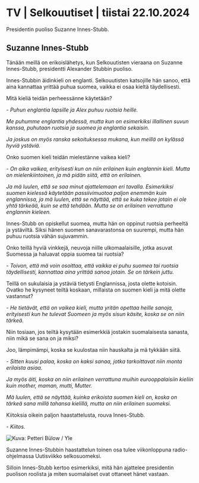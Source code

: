 # TV \| Selkouutiset \| tiistai 22.10.2024

Presidentin puoliso Suzanne Innes-Stubb.

## Suzanne Innes-Stubb

Tänään meillä on erikoislähetys, kun Selkouutisten vieraana on Suzanne Innes-Stubb, presidentti Alexander Stubbin puoliso.

Innes-Stubbin äidinkieli on englanti. Selkouutisten katsojille hän sanoo, että aina kannattaa yrittää puhua suomea, vaikka ei osaa kieltä täydellisesti.

Mitä kieliä teidän perheessänne käytetään?

*- Puhun englantia lapsille ja Alex puhuu ruotsia heille.*

*Me puhumme englantia yhdessä, mutta kun on esimerkiksi illallinen suvun kanssa, puhutaan ruotsia ja suomea ja englantia sekaisin.*

*Ja joskus on myös ranska sekoituksessa mukana, kun meillä on kylässä hyviä ystäviä.*

Onko suomen kieli teidän mielestänne vaikea kieli?

*- On aika vaikea, erityisesti kun on niin erilainen kuin englannin kieli. Mutta on mielenkiintoinen, ja mä pidän siitä, että on erilainen.*

*Ja mä luulen, että se saa minut ajattelemaan eri tavalla. Esimerkiksi suomen kielessä käytetään passiivimuotoa paljon enemmän kuin englannissa, ja mä luulen, että se näyttää, että se kuka tekee jotain ei ole yhtä tärkeää, kuin se että tehdään. Mutta se on erilainen verrattuna englannin kieleen.*

Innes-Stubb on opiskellut suomea, mutta hän on oppinut ruotsia perheeltä ja ystäviltä. Siksi hänen suomen sanavarastonsa on suurempi, mutta hän puhuu ruotsia vähän sujuvammin.

Onko teillä hyviä vinkkejä, neuvoja niille ulkomaalaisille, jotka asuvat Suomessa ja haluavat oppia suomea tai ruotsia?

*- Toivon, että mä voin osoittaa, että vaikka ei puhu suomea tai ruotsia täydellisesti, kannattaa aina yrittää sanoa jotain. Se on tärkein juttu.*

Teillä on sukulaisia ja ystäviä tietysti Englannissa, josta olette kotoisin. Ovatko he kysyneet teiltä koskaan, millaista on suomen kieli ja mitä olette vastannut?

*- He tietävät, että on vaikea kieli, mutta yritän opettaa heille sanoja, erityisesti kun he tulevat Suomeen ja myös sisun käsite, koska se on niin tärkeä.*

Niin tosiaan, jos teiltä kysytään esimerkkiä jostakin suomalaisesta sanasta, niin mikä se sana on ja miksi?

Joo, lämpimämpi, koska se kuulostaa niin hauskalta ja mä tykkään siitä.

*- Sitten kuusi palaa, koska on kaksi sanaa, jotka tarkoittavat niin monta erilaista asiaa.*

*Ja myös äiti, koska on niin erilainen verrattuna muihin eurooppalaisiin kieliin kuin mother, maman, mutti, Mutter.*

*Mä luulen, että se näyttää, kuinka erikoista suomen kieli on, koska on tärkeä sana millä tahansa kielillä, mutta on niin erilainen suomeksi.*

Kiitoksia oikein paljon haastattelusta, rouva Innes-Stubb.

*- Kiitos.*

![Kuva: Petteri Bülow / Yle](https://images.cdn.yle.fi/image/upload/c_crop,h_3375,w_6000,x_0,y_279/ar_1.7777777777777777,c_fill,g_faces,h_431,w_767/dpr_1.0/q_auto:eco/f_auto/fl_lossy/v1728671466/39-136272667096df965b5a)

Suzanne Innes-Stubbin haastattelun toinen osa tulee viikonloppuna radio-ohjelmassa Uutisviikko selkosuomeksi.

Silloin Innes-Stubb kertoo esimerkiksi, mitä hän ajattelee presidentin puolison roolista ja miten suomalaiset ovat ottaneet hänet vastaan.

